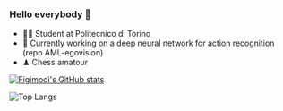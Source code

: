 ### Hello everybody 👋
- 🧑‍🎓 Student at Politecnico di Torino
- 🤖 Currently working on a deep neural network for action recognition (repo AML-egovision)
- ♟ Chess amatour

[![Figimodi's GitHub stats](https://github-readme-stats.vercel.app/api?username=figimodi&show_icons=true&show=reviews,discussions_started,discussions_answered,prs_merged,prs_merged_percentage)](https://github.com/figimodi/github-readme-stats)

![Top Langs](https://github-readme-stats.vercel.app/api/top-langs/?username=figimodi&layout=compact&)

<!--
[![Figimodi's WakaTime stats](https://github-readme-stats.vercel.app/api/wakatime?username=figimodi)](https://github.com/figimodi/github-readme-stats)
-->

<!--
**figimodi/figimodi** is a ✨ _special_ ✨ repository because its `README.md` (this file) appears on your GitHub profile.

Here are some ideas to get you started:

- 🔭 I’m currently working on ...
- 🌱 I’m currently learning ...
- 👯 I’m looking to collaborate on ...
- 🤔 I’m looking for help with ...
- 💬 Ask me about ...
- 📫 How to reach me: ...
- 😄 Pronouns: ...
- ⚡ Fun fact: ...
-->
